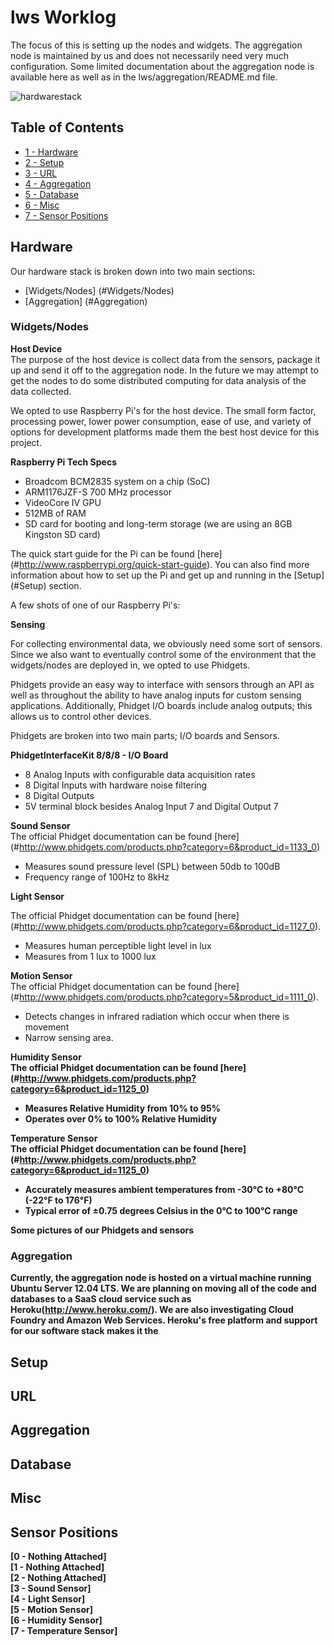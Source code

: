 
lws Worklog
========

The focus of this is setting up the nodes and widgets. The aggregation node is maintained by us and does not necessarily need very much configuration. Some limited documentation about the aggregation node is available here as well as in the lws/aggregation/README.md file.

![hardwarestack](https://raw.github.com/t3hpaul/lws/master/static/worklog_photos/phidgetio.jpg)

Table of Contents
-----
* [1 - Hardware](#hardware)
* [2 - Setup](#setup)
* [3 - URL](#URL)
* [4 - Aggregation](#aggregation)
* [5 - Database](#database)
* [6 - Misc](#misc)
* [7 - Sensor Positions](#sensor-positions)

Hardware
------------

Our hardware stack is broken down into two main sections:
* [Widgets/Nodes] (#Widgets/Nodes)
* [Aggregation] (#Aggregation)

### Widgets/Nodes

<b>Host Device</b><br/>
The purpose of the host device is collect data from the sensors, package it up and send it off to the aggregation node. In the future we may attempt to get the nodes to do some distributed computing for data analysis of the data collected. <br/>

We opted to use Raspberry Pi's for the host device. The small form factor, processing power, lower power consumption, ease of use, and variety of options for development platforms made them the best host device for this project. <br/>

<b>Raspberry Pi Tech Specs</b><br/>
* Broadcom BCM2835 system on a chip (SoC)
* ARM1176JZF-S 700 MHz processor
* VideoCore IV GPU
* 512MB of RAM
* SD card for booting and long-term storage (we are using an 8GB Kingston SD card)<br/>

The quick start guide for the Pi can be found [here] (#http://www.raspberrypi.org/quick-start-guide). You can also find more information about how to set up the Pi and get up and running in the [Setup] (#Setup) section.<br/>

A few shots of one of our Raspberry Pi's:


<b>Sensing</b><br/>

For collecting environmental data, we obviously need some sort of sensors. Since we also want to eventually control some of the environment that the widgets/nodes are deployed in, we opted to use Phidgets.<br/>

Phidgets provide an easy way to interface with sensors through an API as well as throughout the ability to have analog inputs for custom sensing applications. Additionally, Phidget I/O boards include analog outputs; this allows us to control other devices. <br/>

Phidgets are broken into two main parts; I/O boards and Sensors. <br/>

<b>PhidgetInterfaceKit 8/8/8 - I/O Board </b><br/>
* 8 Analog Inputs with configurable data acquisition rates
* 8 Digital Inputs with hardware noise filtering
* 8 Digital Outputs
* 5V terminal block besides Analog Input 7 and Digital Output 7

<b> Sound Sensor </b><br/>
The official Phidget documentation can be found [here] (#http://www.phidgets.com/products.php?category=6&product_id=1133_0)
* Measures sound pressure level (SPL) between 50db to 100dB
* Frequency range of 100Hz to 8kHz

<b> Light Sensor </b><br/>

The official Phidget documentation can be found [here] (#http://www.phidgets.com/products.php?category=6&product_id=1127_0).

* Measures human perceptible light level in lux
* Measures from 1 lux to 1000 lux

<b> Motion Sensor </b><br/>
The official Phidget documentation can be found [here] (#http://www.phidgets.com/products.php?category=5&product_id=1111_0).

* Detects changes in infrared radiation which occur when there is movement
* Narrow sensing area.

<b> Humidity Sensor <b/><br/>
The official Phidget documentation can be found [here] (#http://www.phidgets.com/products.php?category=6&product_id=1125_0)

* Measures Relative Humidity from 10% to 95%
* Operates over 0% to 100% Relative Humidity

<b> Temperature Sensor </b><br/>
The official Phidget documentation can be found [here] (#http://www.phidgets.com/products.php?category=6&product_id=1125_0)

* Accurately measures ambient temperatures from -30°C to +80°C (-22°F to 176°F) 
* Typical error of ±0.75 degrees Celsius in the 0°C to 100°C range

<b> Some pictures of our Phidgets and sensors </b><br>


### Aggregation

Currently, the aggregation node is hosted on a virtual machine running Ubuntu Server 12.04 LTS. We are planning on moving all of the code and databases to a SaaS cloud service such as Heroku(http://www.heroku.com/). We are also investigating Cloud Foundry and Amazon Web Services. Heroku's free platform and support for our software stack makes it the 

Setup
-----


URL
---

Aggregation
-----------

Database
--------

Misc
----

Sensor Positions
----------------
[0 - Nothing Attached]<br/>
[1 - Nothing Attached]<br/>
[2 - Nothing Attached]<br/>
[3 - Sound Sensor]<br/>
[4 - Light Sensor]<br/>
[5 - Motion Sensor]<br/>
[6 - Humidity Sensor]<br/>
[7 - Temperature Sensor]<br/>
